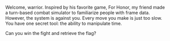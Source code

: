 Welcome, warrior. Inspired by his favorite game, For Honor, my friend made a turn-based combat simulator to familiarize people with frame data. However, the system is against you. Every move you make is just too slow. You have one secret tool: the ability to manipulate time.

Can you win the fight and retrieve the flag?
